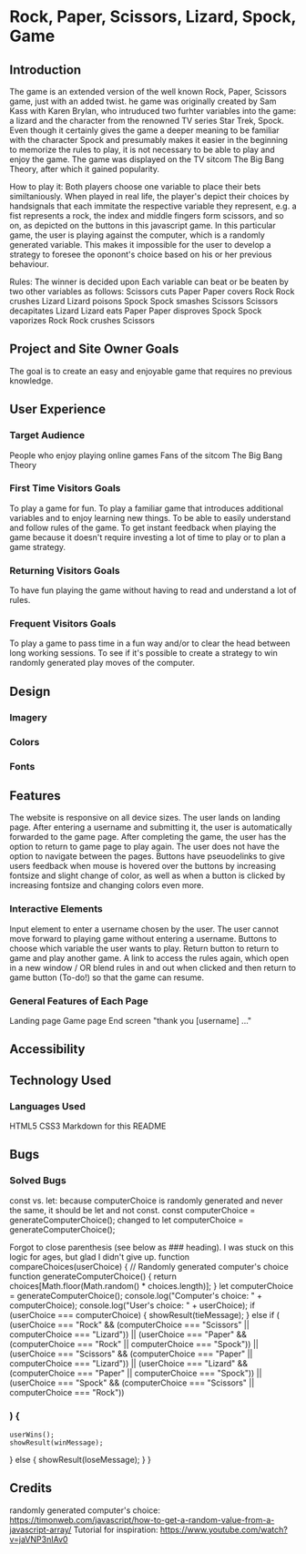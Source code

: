 # Rock, Paper, Scissors, Lizard, Spock, Game
## Introduction
The game is an extended version of the well known Rock, Paper, Scissors game, just with an added twist. he game was originally created by Sam Kass with Karen Brylan, who intruduced two furhter variables into the game: 
a lizard and the character from the renowned TV series Star Trek, Spock. Even though it certainly gives the game a deeper meaning to be familiar with the character Spock and presumably makes it easier in the beginning to memorize the rules to play, it is not necessary to be able to play and enjoy the game.
The game was displayed on the TV sitcom The Big Bang Theory, after which it gained popularity.

How to play it: 
Both players choose one variable to place their bets similtaniously. When played in real life, the player's depict their choices by handsignals that each immitate the respective variable they represent, e.g. a fist represents a rock, the index and middle fingers form scissors, and so on, as depicted on the buttons in this javascript game. In this particular game, the user is playing against the computer, which is a randomly generated variable. This makes it impossible for the user to develop a strategy to foresee the oponont's choice based on his or her previous behaviour.

Rules: The winner is decided upon 
Each variable can beat or be beaten by two other variables as follows:
Scissors cuts Paper
Paper covers Rock
Rock crushes Lizard
Lizard poisons Spock
Spock smashes Scissors
Scissors decapitates Lizard
Lizard eats Paper
Paper disproves Spock
Spock vaporizes Rock
Rock crushes Scissors 

## Project and Site Owner Goals
The goal is to create an easy and enjoyable game that requires no previous knowledge.

## User Experience

### Target Audience
People who enjoy playing online games 
Fans of the sitcom The Big Bang Theory

### First Time Visitors Goals
To play a game for fun.
To play a familiar game that introduces additional variables and to enjoy learning new things.
To be able to easily understand and follow rules of the game.
To get instant feedback when playing the game because it doesn't require investing a lot of time to play or to plan a game strategy.

### Returning Visitors Goals
To have fun playing the game without having to read and understand a lot of rules.

### Frequent Visitors Goals
To play a game to pass time in a fun way and/or to clear the head between long working sessions.
To see if it's possible to create a strategy to win randomly generated play moves of the computer.

## Design

### Imagery

### Colors

### Fonts

## Features
The website is responsive on all device sizes.
The user lands on landing page. After entering a username and submitting it, the user is automatically forwarded to the game page. After completing the game, the user has the option to return to game page to play again. The user does not have the option to navigate between the pages.
Buttons have pseuodelinks to give users feedback when mouse is hovered over the buttons by increasing fontsize and slight change of color, as well as when a button is clicked by increasing fontsize and changing colors even more.

### Interactive Elements
Input element to enter a username chosen by the user. The user cannot move forward to playing game without entering a username. 
Buttons to choose which variable the user wants to play.
Return button to return to game and play another game.
A link to access the rules again, which open in a new window / OR blend rules in and out when clicked and then return to game button (To-do!) so that the game can resume.

### General Features of Each Page
Landing page
Game page
End screen "thank you [username] ..."

## Accessibility 

## Technology Used

### Languages Used
HTML5
CSS3
Markdown for this README



## Bugs

### Solved Bugs
const vs. let: because computerChoice is randomly generated and never the same, it should be let and not const.
const computerChoice = generateComputerChoice(); changed to let computerChoice = generateComputerChoice();

Forgot to close parenthesis (see below as ### heading). I was stuck on this logic for ages, but glad I didn't give up.
function compareChoices(userChoice) {
  // Randomly generated computer's choice
  function generateComputerChoice() {
    return choices[Math.floor(Math.random() * choices.length)];
  }
  let computerChoice = generateComputerChoice();
  console.log("Computer's choice: " + computerChoice);
  console.log("User's choice: " + userChoice);
  if (userChoice === computerChoice) {
    showResult(tieMessage);
  } else if (
    (userChoice === "Rock" &&
      (computerChoice === "Scissors" || computerChoice === "Lizard")) ||
    (userChoice === "Paper" &&
      (computerChoice === "Rock" || computerChoice === "Spock")) ||
    (userChoice === "Scissors" &&
      (computerChoice === "Paper" || computerChoice === "Lizard")) ||
    (userChoice === "Lizard" &&
      (computerChoice === "Paper" || computerChoice === "Spock")) ||
    (userChoice === "Spock" &&
      (computerChoice === "Scissors" || computerChoice === "Rock"))
  ### ) {
    userWins();
    showResult(winMessage);
  } else {
    showResult(loseMessage);
  }
}



## Credits
randomly generated computer's choice: https://timonweb.com/javascript/how-to-get-a-random-value-from-a-javascript-array/ 
Tutorial for inspiration: https://www.youtube.com/watch?v=jaVNP3nIAv0